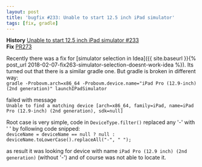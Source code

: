 ```yaml
---
layout: post
title: 'bugfix #233: Unable to start 12.5 inch iPad simulator'
tags: [fix, gradle]
---
```

**History** [Unable to start 12.5 inch iPad simulator #233](https://github.com/MobiVM/robovm/issues/233)  
**Fix** [PR273](https://github.com/MobiVM/robovm/pull/273)  

Recently there was a fix for [simulator selection in Idea]({{ site.baseurl }}{% post_url 2018-02-07-fix263-simulator-selection-doesnt-work-idea %}). Its turned out that there is a similar gradle one. But gradle is broken in different way:  
`gradle -Probovm.arch=x86_64 -Probovm.device.name="iPad Pro (12.9-inch) (2nd generation)" launchIPadSimulator`

failed with message  
`Unable to find a matching device [arch=x86_64, family=iPad, name=iPad Pro (12.9-inch) (2nd generation), sdk=null]`

Root case is very simple, code in `DeviceType.filter()` replaced any '-' with ' ' by following code snipped:  
`deviceName = deviceName == null ? null : deviceName.toLowerCase().replaceAll("-", " ");`

as result it was looking for device with name `iPad Pro (12.9 inch) (2nd generation)` (without '-') and of course was not able to locate it.
